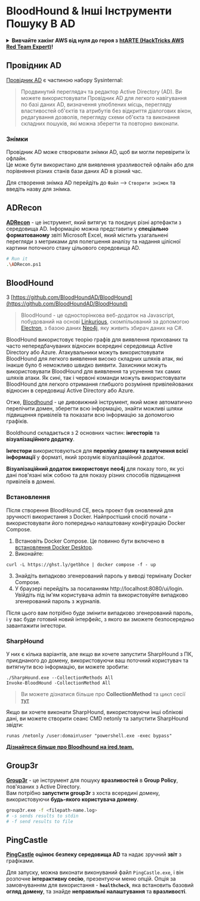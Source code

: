 # BloodHound & Інші Інструменти Пошуку В AD

<details>

<summary><strong>Вивчайте хакінг AWS від нуля до героя з</strong> <a href="https://training.hacktricks.xyz/courses/arte"><strong>htARTE (HackTricks AWS Red Team Expert)</strong></a><strong>!</strong></summary>

* Ви працюєте в **кібербезпеці компанії**? Хочете побачити вашу **компанію рекламовану на HackTricks**? або хочете мати доступ до **останньої версії PEASS або завантажити HackTricks у PDF**? Перевірте [**ПЛАНИ ПІДПИСКИ**](https://github.com/sponsors/carlospolop)!
* Відкрийте для себе [**Сім'ю PEASS**](https://opensea.io/collection/the-peass-family), нашу колекцію ексклюзивних [**NFT**](https://opensea.io/collection/the-peass-family)
* Отримайте [**офіційний PEASS & HackTricks swag**](https://peass.creator-spring.com)
* **Приєднуйтесь до** [**💬**](https://emojipedia.org/speech-balloon/) [**групи Discord**](https://discord.gg/hRep4RUj7f) або [**групи Telegram**](https://t.me/peass) або **слідкуйте** за мною на **Twitter** 🐦[**@carlospolopm**](https://twitter.com/hacktricks_live)**.**
* **Поділіться своїми хакерськими трюками, надсилайте PR до [репозиторію hacktricks](https://github.com/carlospolop/hacktricks) та [репозиторію hacktricks-cloud](https://github.com/carlospolop/hacktricks-cloud)**.

</details>

## Провідник AD

[Провідник AD](https://docs.microsoft.com/en-us/sysinternals/downloads/adexplorer) є частиною набору Sysinternal:

> Продвинутий переглядач та редактор Active Directory (AD). Ви можете використовувати Провідник AD для легкого навігування по базі даних AD, визначення улюблених місць, перегляду властивостей об'єктів та атрибутів без відкриття діалогових вікон, редагування дозволів, перегляду схеми об'єкта та виконання складних пошуків, які можна зберегти та повторно виконати.

### Знімки

Провідник AD може створювати знімки AD, щоб ви могли перевірити їх офлайн.\
Це може бути використано для виявлення уразливостей офлайн або для порівняння різних станів бази даних AD в різний час.

Для створення знімка AD перейдіть до `Файл` --> `Створити знімок` та введіть назву для знімка.

## ADRecon

[**ADRecon**](https://github.com/adrecon/ADRecon) - це інструмент, який витягує та поєднує різні артефакти з середовища AD. Інформацію можна представити у **спеціально форматованому** звіті Microsoft Excel, який містить узагальнені перегляди з метриками для полегшення аналізу та надання цілісної картини поточного стану цільового середовища AD.
```bash
# Run it
.\ADRecon.ps1
```
## BloodHound

З [https://github.com/BloodHoundAD/BloodHound](https://github.com/BloodHoundAD/BloodHound)

> BloodHound - це односторінкова веб-додаток на Javascript, побудований на основі [Linkurious](http://linkurio.us/), скомпільований за допомогою [Electron](http://electron.atom.io/), з базою даних [Neo4j](https://neo4j.com/), яку живить збирач даних на C#.

BloodHound використовує теорію графів для виявлення прихованих та часто непередбачуваних відносин всередині середовища Active Directory або Azure. Атакувальники можуть використовувати BloodHound для легкого виявлення високо складних шляхів атак, які інакше було б неможливо швидко виявити. Захисники можуть використовувати BloodHound для виявлення та усунення тих самих шляхів атаки. Як сині, так і червоні команди можуть використовувати BloodHound для легкого отримання глибшого розуміння привілейованих відносин в середовищі Active Directory або Azure.

Отже, [Bloodhound](https://github.com/BloodHoundAD/BloodHound) - це дивовижний інструмент, який може автоматично перелічити домен, зберегти всю інформацію, знайти можливі шляхи підвищення привілеїв та показати всю інформацію за допомогою графіків.

Booldhound складається з 2 основних частин: **інгесторів** та **візуалізаційного додатку**.

**Інгестори** використовуються для **переліку домену та вилучення всієї інформації** у форматі, який зрозуміє візуалізаційний додаток.

**Візуалізаційний додаток використовує neo4j** для показу того, як усі дані пов'язані між собою та для показу різних способів підвищення привілеїв в домені.

### Встановлення
Після створення BloodHound CE, весь проект був оновлений для зручності використання з Docker. Найпростіший спосіб почати - використовувати його попередньо налаштовану конфігурацію Docker Compose.

1. Встановіть Docker Compose. Це повинно бути включено в [встановлення Docker Desktop](https://www.docker.com/products/docker-desktop/).
2. Виконайте:
```
curl -L https://ghst.ly/getbhce | docker compose -f - up
```
3. Знайдіть випадково згенерований пароль у виводі терміналу Docker Compose.
4. У браузері перейдіть за посиланням http://localhost:8080/ui/login. Увійдіть під ім'ям користувача admin та використовуйте випадково згенерований пароль з журналів.

Після цього вам потрібно буде змінити випадково згенерований пароль, і у вас буде готовий новий інтерфейс, з якого ви зможете безпосередньо завантажити інгестори.

### SharpHound

У них є кілька варіантів, але якщо ви хочете запустити SharpHound з ПК, приєднаного до домену, використовуючи ваш поточний користувач та витягнути всю інформацію, ви можете зробити:
```
./SharpHound.exe --CollectionMethods All
Invoke-BloodHound -CollectionMethod All
```
> Ви можете дізнатися більше про **CollectionMethod** та цикл сесії [тут](https://support.bloodhoundenterprise.io/hc/en-us/articles/17481375424795-All-SharpHound-Community-Edition-Flags-Explained)

Якщо ви хочете виконати SharpHound, використовуючи інші облікові дані, ви можете створити сеанс CMD netonly та запустити SharpHound звідти:
```
runas /netonly /user:domain\user "powershell.exe -exec bypass"
```
[**Дізнайтеся більше про Bloodhound на ired.team.**](https://ired.team/offensive-security-experiments/active-directory-kerberos-abuse/abusing-active-directory-with-bloodhound-on-kali-linux)


## Group3r

[**Group3r**](https://github.com/Group3r/Group3r) - це інструмент для пошуку **вразливостей** в **Group Policy**, пов'язаних з Active Directory. \
Вам потрібно **запустити group3r** з хоста всередині домену, використовуючи **будь-якого користувача домену**.
```bash
group3r.exe -f <filepath-name.log>
# -s sends results to stdin
# -f send results to file
```
## PingCastle

[**PingCastle**](https://www.pingcastle.com/documentation/) **оцінює безпеку середовища AD** та надає зручний **звіт** з графіками.

Для запуску, можна виконати виконуваний файл `PingCastle.exe`, і він розпочне **інтерактивну сесію**, презентуючи меню опцій. Опція за замовчуванням для використання - **`healthcheck`**, яка встановить базовий **огляд** **домену**, та знайде **неправильні налаштування** та **вразливості**.&#x20;

